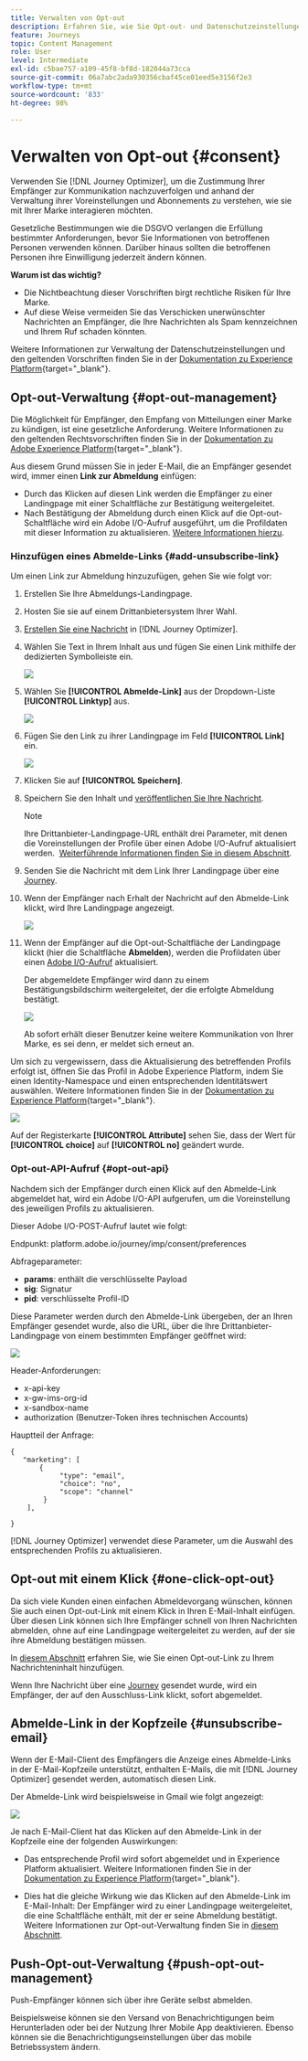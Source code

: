 ```yaml
---
title: Verwalten von Opt-out
description: Erfahren Sie, wie Sie Opt-out- und Datenschutzeinstellungen verwalten können
feature: Journeys
topic: Content Management
role: User
level: Intermediate
exl-id: c5bae757-a109-45f8-bf8d-182044a73cca
source-git-commit: 06a7abc2ada930356cbaf45ce01eed5e3156f2e3
workflow-type: tm+mt
source-wordcount: '833'
ht-degree: 98%

---
```


# Verwalten von Opt-out {#consent}

Verwenden Sie [!DNL Journey Optimizer], um die Zustimmung Ihrer Empfänger zur Kommunikation nachzuverfolgen und anhand der Verwaltung ihrer Voreinstellungen und Abonnements zu verstehen, wie sie mit Ihrer Marke interagieren möchten.

Gesetzliche Bestimmungen wie die DSGVO verlangen die Erfüllung bestimmter Anforderungen, bevor Sie Informationen von betroffenen Personen verwenden können. Darüber hinaus sollten die betroffenen Personen ihre Einwilligung jederzeit ändern können.

**Warum ist das wichtig?**

* Die Nichtbeachtung dieser Vorschriften birgt rechtliche Risiken für Ihre Marke.
* Auf diese Weise vermeiden Sie das Verschicken unerwünschter Nachrichten an Empfänger, die Ihre Nachrichten als Spam kennzeichnen und Ihrem Ruf schaden könnten.

Weitere Informationen zur Verwaltung der Datenschutzeinstellungen und den geltenden Vorschriften finden Sie in der [Dokumentation zu Experience Platform](https://experienceleague.adobe.com/docs/experience-platform/privacy/home.html?lang=de){target=&quot;_blank&quot;}.

## Opt-out-Verwaltung {#opt-out-management}

Die Möglichkeit für Empfänger, den Empfang von Mitteilungen einer Marke zu kündigen, ist eine gesetzliche Anforderung. Weitere Informationen zu den geltenden Rechtsvorschriften finden Sie in der [Dokumentation zu Adobe Experience Platform](https://experienceleague.adobe.com/docs/experience-platform/privacy/regulations/overview.html?lang=de){target=&quot;_blank&quot;}.

Aus diesem Grund müssen Sie in jeder E-Mail, die an Empfänger gesendet wird, immer einen **Link zur Abmeldung** einfügen:

* Durch das Klicken auf diesen Link werden die Empfänger zu einer Landingpage mit einer Schaltfläche zur Bestätigung weitergeleitet.
* Nach Bestätigung der Abmeldung durch einen Klick auf die Opt-out-Schaltfläche wird ein Adobe I/O-Aufruf ausgeführt, um die Profildaten mit dieser Information zu aktualisieren. [Weitere Informationen hierzu](#consent-service-api).

### Hinzufügen eines Abmelde-Links {#add-unsubscribe-link}

Um einen Link zur Abmeldung hinzuzufügen, gehen Sie wie folgt vor:

1. Erstellen Sie Ihre Abmeldungs-Landingpage.

1. Hosten Sie sie auf einem Drittanbietersystem Ihrer Wahl.

1. [Erstellen Sie eine Nachricht](create-message.md) in [!DNL Journey Optimizer].

1. Wählen Sie Text in Ihrem Inhalt aus und fügen Sie einen Link mithilfe der dedizierten Symbolleiste ein.

   ![](assets/opt-out-insert-link.png)

1. Wählen Sie **[!UICONTROL Abmelde-Link]** aus der Dropdown-Liste **[!UICONTROL Linktyp]** aus.

   ![](assets/opt-out-link-type.png)

1. Fügen Sie den Link zu ihrer Landingpage im Feld **[!UICONTROL Link]** ein.

   ![](assets/opt-out-link-url.png)

1. Klicken Sie auf **[!UICONTROL Speichern]**.

1. Speichern Sie den Inhalt und [veröffentlichen Sie Ihre Nachricht](publish-manage-message.md).

   >[!NOTE]
   >
   >Ihre Drittanbieter-Landingpage-URL enthält drei Parameter, mit denen die Voreinstellungen der Profile über einen Adobe I/O-Aufruf aktualisiert werden. &#x200B; [Weiterführende Informationen finden Sie in diesem Abschnitt](#consent-service-api).

1. Senden Sie die Nachricht mit dem Link Ihrer Landingpage über eine [Journey](../building-journeys/journey.md).

1. Wenn der Empfänger nach Erhalt der Nachricht auf den Abmelde-Link klickt, wird Ihre Landingpage angezeigt.

   ![](assets/opt-out-lp-example.png)

1. Wenn der Empfänger auf die Opt-out-Schaltfläche der Landingpage klickt (hier die Schaltfläche **Abmelden**), werden die Profildaten über einen [Adobe I/O-Aufruf](#opt-out-api) aktualisiert.

   Der abgemeldete Empfänger wird dann zu einem Bestätigungsbildschirm weitergeleitet, der die erfolgte Abmeldung bestätigt.

   ![](assets/opt-out-confirmation-example.png)

   Ab sofort erhält dieser Benutzer keine weitere Kommunikation von Ihrer Marke, es sei denn, er meldet sich erneut an.

Um sich zu vergewissern, dass die Aktualisierung des betreffenden Profils erfolgt ist, öffnen Sie das Profil in Adobe Experience Platform, indem Sie einen Identity-Namespace und einen entsprechenden Identitätswert auswählen. Weitere Informationen finden Sie in der [Dokumentation zu Experience Platform](https://experienceleague.adobe.com/docs/experience-platform/profile/ui/user-guide.html?lang=de#getting-started){target=&quot;_blank&quot;}.

![](assets/opt-out-profile-choice.png)

Auf der Registerkarte **[!UICONTROL Attribute]** sehen Sie, dass der Wert für **[!UICONTROL choice]** auf **[!UICONTROL no]** geändert wurde.

### Opt-out-API-Aufruf {#opt-out-api}

Nachdem sich der Empfänger durch einen Klick auf den Abmelde-Link abgemeldet hat, wird ein Adobe I/O-API aufgerufen, um die Voreinstellung des jeweiligen Profils zu aktualisieren.

Dieser Adobe I/O-POST-Aufruf lautet wie folgt:

Endpunkt: platform.adobe.io/journey/imp/consent/preferences

Abfrageparameter:

* **params**: enthält die verschlüsselte Payload
* **sig**: Signatur
* **pid**: verschlüsselte Profil-ID

Diese Parameter werden durch den Abmelde-Link übergeben, der an Ihren Empfänger gesendet wurde, also die URL, über die Ihre Drittanbieter-Landingpage von einem bestimmten Empfänger geöffnet wird:

![](assets/opt-out-parameters.png)

Header-Anforderungen:

* x-api-key
* x-gw-ims-org-id
* x-sandbox-name
* authorization (Benutzer-Token ihres technischen Accounts)

Hauptteil der Anfrage:

```
{
   "marketing": [
       {
            "type": "email",           
            "choice": "no",          
            "scope": "channel"       
        }
    ],
 
}
```

[!DNL Journey Optimizer] verwendet diese Parameter, um die Auswahl des entsprechenden Profils zu aktualisieren.

## Opt-out mit einem Klick {#one-click-opt-out}

Da sich viele Kunden einen einfachen Abmeldevorgang wünschen, können Sie auch einen Opt-out-Link mit einem Klick in Ihren E-Mail-Inhalt einfügen. Über diesen Link können sich Ihre Empfänger schnell von Ihren Nachrichten abmelden, ohne auf eine Landingpage weitergeleitet zu werden, auf der sie ihre Abmeldung bestätigen müssen.

In [diesem Abschnitt](message-tracking.md#one-click-opt-out-link) erfahren Sie, wie Sie einen Opt-out-Link zu Ihrem Nachrichteninhalt hinzufügen.

Wenn Ihre Nachricht über eine [Journey](../building-journeys/journey.md) gesendet wurde, wird ein Empfänger, der auf den Ausschluss-Link klickt, sofort abgemeldet.

## Abmelde-Link in der Kopfzeile {#unsubscribe-email}

Wenn der E-Mail-Client des Empfängers die Anzeige eines Abmelde-Links in der E-Mail-Kopfzeile unterstützt, enthalten E-Mails, die mit [!DNL Journey Optimizer] gesendet werden, automatisch diesen Link.

Der Abmelde-Link wird beispielsweise in Gmail wie folgt angezeigt:

![](assets/unsubscribe-email.png)

Je nach E-Mail-Client hat das Klicken auf den Abmelde-Link in der Kopfzeile eine der folgenden Auswirkungen:

* Das entsprechende Profil wird sofort abgemeldet und in Experience Platform aktualisiert. Weitere Informationen finden Sie in der [Dokumentation zu Experience Platform](https://experienceleague.adobe.com/docs/experience-platform/profile/ui/user-guide.html#getting-started){target=&quot;_blank&quot;}.

* Dies hat die gleiche Wirkung wie das Klicken auf den Abmelde-Link im E-Mail-Inhalt: Der Empfänger wird zu einer Landingpage weitergeleitet, die eine Schaltfläche enthält, mit der er seine Abmeldung bestätigt. Weitere Informationen zur Opt-out-Verwaltung finden Sie in [diesem Abschnitt](#opt-out-management).

## Push-Opt-out-Verwaltung {#push-opt-out-management}

Push-Empfänger können sich über ihre Geräte selbst abmelden.

Beispielsweise können sie den Versand von Benachrichtigungen beim Herunterladen oder bei der Nutzung Ihrer Mobile App deaktivieren. Ebenso können sie die Benachrichtigungseinstellungen über das mobile Betriebssystem ändern.
